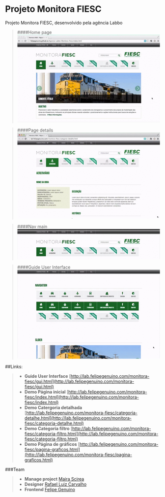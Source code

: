 # Projeto Monitora FIESC
Projeto Monitora FIESC, desenvolvido pela agência Labbo

> ####Home page
> ![imagem](https://raw.githubusercontent.com/felipegenuino/Agencia-Labbo-Monitora-Fiesc/gh-pages/images/gif/video-1.gif)

> ####Page details
> ![imagem](https://raw.githubusercontent.com/felipegenuino/Agencia-Labbo-Monitora-Fiesc/gh-pages/images/gif/video-2.gif)
 
> ####Nav main
> ![imagem](https://raw.githubusercontent.com/felipegenuino/Agencia-Labbo-Monitora-Fiesc/gh-pages/images/gif/video-3.gif)

> ####Guide User Interface 
> ![imagem](https://raw.githubusercontent.com/felipegenuino/Agencia-Labbo-Monitora-Fiesc/gh-pages/images/gif/video-4.gif)


##Links:
>- **Guide User Interface** [http://lab.felipegenuino.com/monitora-fiesc/gui.html](http://lab.felipegenuino.com/monitora-fiesc/gui.html)
>- **Demo Página inicial** [http://lab.felipegenuino.com/monitora-fiesc/index.html](http://lab.felipegenuino.com/monitora-fiesc/index.html)
>- **Demo Catergoria detalhada** [http://lab.felipegenuino.com/monitora-fiesc/categoria-detalhe.html](http://lab.felipegenuino.com/monitora-fiesc/categoria-detalhe.html)
>- **Demo Categoria filtro** [http://lab.felipegenuino.com/monitora-fiesc/categoria-filtro.html](http://lab.felipegenuino.com/monitora-fiesc/categoria-filtro.html)
>- **Demo Página de gráficos** [http://lab.felipegenuino.com/monitora-fiesc/pagina-graficos.html](http://lab.felipegenuino.com/monitora-fiesc/pagina-graficos.html)

  
###Team
>- **Manage project** [Maira Scirea](https://www.linkedin.com/profile/view?id=80148868)
>- **Designer** [Rafael Luiz Carvalho](https://www.labbo.com.br)
>- **Frontend** [Felipe Genuino](http://felipegenuino.com)


